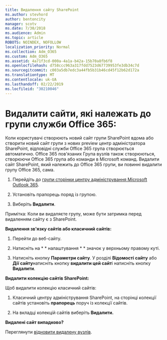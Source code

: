 ```yaml
---
title: Видалення сайту SharePoint
ms.author: stevhord
author: bentoncity
manager: scotv
ms.date: 7/30/2018
ms.audience: Admin
ms.topic: article
ROBOTS: NOINDEX, NOFOLLOW
localization_priority: Normal
ms.collection: Adm_O365
ms.custom: Adm_O365
ms.assetid: 4a71f3cd-000a-4a1a-b42a-15b70a8fb6f8
ms.openlocfilehash: d758ccc963a317fdd7523d67739953fe3db34c7d
ms.sourcegitcommit: c003a5db7edc3a44fb5b31b46cd45f12b62d172a
ms.translationtype: MT
ms.contentlocale: uk-UA
ms.lasthandoff: 02/22/2019
ms.locfileid: "30210046"
---
```

# <a name="delete-sites-that-belong-to-an-office-365-group"></a>Видалити сайти, які належать до групи служби Office 365:

Коли користувачі створюють новий сайт групи SharePoint вдома або створити новий сайт групи з нових preview центр адміністратора SharePoint, відповідні служби Office 365 група створюється автоматично. Office 365 пов'язаних Група вузлів також створюються, створюючи Office 365 група або команди в Microsoft команд. Видалити сайт SharePoint, який належить до Office 365 групи, ви повинні видалити групу Office 365, сама. 
  
1. Перейдіть до [групи сторінки центру адміністрування Microsoft Outlook 365](https://portal.office.com/adminportal/home#/groups).
    
2. Установіть прапорець поряд із групою.
    
3. Виберіть **Видалити**.
    
Примітка: Коли ви видаляєте групу, може бути затримка перед видаленням сайту є з SharePoint.
  
**Видалення зв'язку сайтів або класичний сайтів:**

1. Перейти до веб-сайту.
  
2. Натисніть на * * налаштування * * значок у верхньому правому куті. 
  
3. Натисніть кнопку **Параметри сайту**. У розділі **Відомості сайту** або **Дії сайту**натисніть кнопку **видалити цей сайт**і натисніть кнопку **Видалити**.
  
**Видалити колекцію сайтів SharePoint:**

Щоб видалити колекцію класичний сайтів:
  
1. Класичний центру адміністрування SharePoint, на сторінці колекції сайтів установіть **прапорець** поруч із колекції сайтів. 
    
2. На вкладці колекцій сайтів виберіть **Видалити.**
    
**Видалені сайт випадково?**

Переглянути [відновити видалену вузлів](https://go.microsoft.com/fwlink/?linkid=867660).
  


